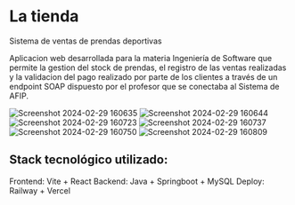 # La tienda

Sistema de ventas de prendas deportivas

Aplicacion web desarrollada para la materia Ingeniería de Software que permite la gestion del stock de prendas, el registro de las ventas realizadas y la validacion del pago realizado por parte de los clientes a través de un endpoint SOAP dispuesto por el profesor que se conectaba al Sistema de AFIP.

![Screenshot 2024-02-29 160635](https://github.com/user-attachments/assets/b9a9e2a6-d3d4-443b-b5e7-44ab79eb425f)
![Screenshot 2024-02-29 160644](https://github.com/user-attachments/assets/c0407f33-14e8-46e5-a01c-79f69d4a2953)
![Screenshot 2024-02-29 160723](https://github.com/user-attachments/assets/280d32dc-f9b8-4a45-b245-6fd0f5ef47bd)
![Screenshot 2024-02-29 160737](https://github.com/user-attachments/assets/3af48743-445f-4b96-939e-df4358534899)
![Screenshot 2024-02-29 160750](https://github.com/user-attachments/assets/e7060288-e376-4a80-9265-d6b87ad01316)
![Screenshot 2024-02-29 160809](https://github.com/user-attachments/assets/49d62b38-c39d-4881-bb36-598a665061a0)

## Stack tecnológico utilizado:
Frontend: Vite + React
Backend: Java + Springboot + MySQL
Deploy: Railway + Vercel
